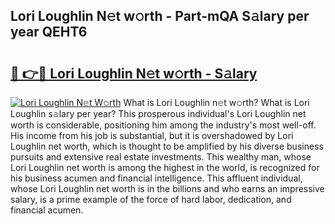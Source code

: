 ## Lori Loughlin N𝚎t w𝚘rth - Part-mQA S𝚊lary per year QEHT6

# <h2><a href="http://gc2grr.nevu.top/?p=Lori+Loughlin">🔗 👉🔴 Lori Loughlin N𝚎t w𝚘rth - S𝚊lary</a></h2>

[![Lori Loughlin N𝚎t W𝚘rth](https://i.imgur.com/Oavwk0R.jpeg)](http://gc2grr.nevu.top/?p=Lori+Loughlin)
What is Lori Loughlin n𝚎t w𝚘rth? What is Lori Loughlin s𝚊lary per year?
This prosperous individual's Lori Loughlin net worth is considerable, positioning him among the industry's most well-off. His income from his job is substantial, but it is overshadowed by Lori Loughlin net worth, which is thought to be amplified by his diverse business pursuits and extensive real estate investments. This wealthy man, whose Lori Loughlin net worth is among the highest in the world, is recognized for his business acumen and financial intelligence. This affluent individual, whose Lori Loughlin net worth is in the billions and who earns an impressive salary, is a prime example of the force of hard labor, dedication, and financial acumen.

